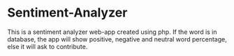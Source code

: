 # Sentiment-Analyzer
This is a sentiment analyzer web-app created using php. If the word is in database, the app will show positive, negative and neutral word percentage, else it will ask to contribute.
